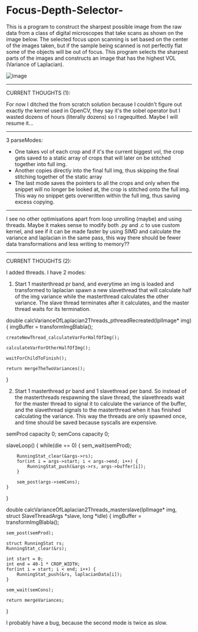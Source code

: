 # Focus-Depth-Selector-

This is a program to construct the sharpest possible image from the raw data from a class of digital microscopes that take scans as shown on the image below. The selected focus upon scanning is set based on the center of the images taken, but if the sample being scanned is not perfectly flat some of the objects will be out of focus. This program selects the sharpest parts of the images and constructs an image that has the highest VOL (Variance of Laplacian).

![image](https://github.com/ConanBacterium/Focus-Depth-Selector-/assets/1878037/755f846a-801d-4ac4-81af-404554a4e259)

--------------------
CURRENT THOUGHTS (1): 

For now I ditched the from scratch solution because I couldn't figure out exactly the kernel used in OpenCV, they say it's the sobel operator but I wasted dozens of hours (literally dozens) so I ragequitted. Maybe I will resume it... 

---
3 parseModes:

* One takes vol of each crop and if it's the current biggest vol, the crop gets saved to a static array of crops that will later on be stitched together into full img. 
* Another copies directly into the final full img, thus skipping the final stitching together of the static array
* The last mode saves the pointers to all the crops and only when the snippet will no longer be looked at, the crop is stitched onto the full img. This way no snippet gets overwritten within the full img, thus saving excess copying. 

---
I see no other optimisations apart from loop unrolling (maybe) and using threads. Maybe it makes sense to modify both .py and .c to use custom kernel, and see if it can be made faster by using SIMD and calculate the variance and laplacian in the same pass, this way there should be fewer data transformations and less writing to memory?? 

----------------
CURRENT THOUGHTS (2): 

I added threads. I have 2 modes: 

1) Start 1 masterthread pr band, and everytime an img is loaded and transformed to laplacian spawn a new slavethread that will calculate half of the img variance while the masterthread calculates the other variance. The slave thread terminates after it calculates, and the master thread waits for its termination. 

double calcVarianceOfLaplacian2Threads_pthreadRecreated(IplImage* img) {
    imgBuffer = transformImgBlabla();

    createNewThread_calculateVarForHalfOfImg();

    calculateVarForOtherHalfOfImg();

    waitForChildToFinish();

    return mergeTheTwoVariances();
}

2) Start 1 masterthread pr band and 1 slavethread per band. So instead of the masterthreads respawning the slave thread, the slavethreads wait for the master thread to signal it to calculate the variance of the buffer, and the slavethread signals to the masterthread when it has finished calculating the variance. This way the threads are only spawned once, and time should be saved because syscalls are expensive. 

semProd capacity 0;
semCons capacity 0; 

slaveLoop() {
    while(die == 0) {
        sem_wait(semProd);

        RunningStat_clear(&args->rs);
        for(int i = args->start; i < args->end; i++) {
            RunningStat_push(&args->rs, args->buffer[i]);
        }

        sem_post(args->semCons); 
    }
}

double calcVarianceOfLaplacian2Threads_masterslave(IplImage* img, struct SlaveThreadArgs *slave, long *idle) 
{
    imgBuffer = transformImgBlabla();
    
    sem_post(semProd); 

    struct RunningStat rs; 
    RunningStat_clear(&rs);

    int start = 0;
    int end = 40-1 * CROP_WIDTH;
    for(int i = start; i < end; i++) {
        RunningStat_push(&rs, laplacianData[i]);
    }

    sem_wait(semCons); 
    
    return mergeVariances;
}

I probably have a bug, because the second mode is twice as slow. 

 